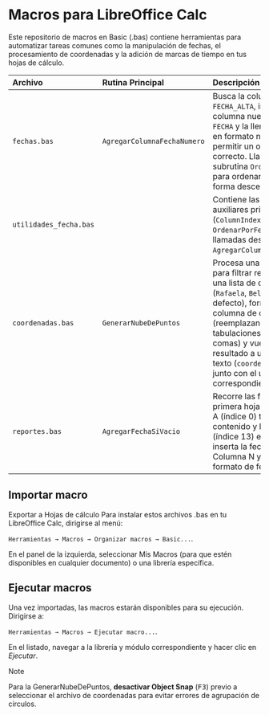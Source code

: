 # Macros para LibreOffice Calc
Este repositorio de macros en Basic (.bas) contiene herramientas para automatizar tareas comunes como la manipulación de fechas, el procesamiento de coordenadas y la adición de marcas de tiempo en tus hojas de cálculo.

| Archivo | Rutina Principal | Descripción Breve |
| :--- | :--- | :--- |
| `fechas.bas` | `AgregarColumnaFechaNumero` | Busca la columna `FECHA_ALTA`, inserta una columna nueva llamada `FECHA` y la llena con la fecha en formato numérico para permitir un ordenamiento correcto. Llama a la subrutina `OrdenarPorFecha` para ordenar la tabla de forma descendente. |
| `utilidades_fecha.bas` |  | Contiene las rutinas auxiliares privadas (`ColumnIndexToLetters` y `OrdenarPorFecha`) que son llamadas desde `AgregarColumnaFechaNumero`. |
| `coordenadas.bas` | `GenerarNubeDePuntos` | Procesa una hoja de datos para filtrar registros por una lista de distritos (`Rafaela`, `Bella Italia` por defecto), formatea una columna de coordenadas (reemplazando comas por tabulaciones y puntos por comas) y vuelca el resultado a un archivo de texto (`coordenadas.txt`) junto con el usuario correspondiente. |
| `reportes.bas` | `AgregarFechaSiVacio` | Recorre las filas de la primera hoja. Si la Columna A (índice 0) tiene contenido y la Columna N (índice 13) está vacía, inserta la fecha actual en la Columna N y le aplica un formato de fecha. |


## Importar macro

Exportar a Hojas de cálculo
Para instalar estos archivos .bas en tu LibreOffice Calc, dirigirse al menú:

`Herramientas → Macros → Organizar macros → Basic...`.

En el panel de la izquierda, seleccionar Mis Macros (para que estén disponibles en cualquier documento) o una librería específica.


## Ejecutar macros

Una vez importadas, las macros estarán disponibles para su ejecución. Dirigirse a:

`Herramientas → Macros → Ejecutar macro...`.

En el listado, navegar a la librería y módulo correspondiente y hacer clic en *Ejecutar*.

> [!NOTE]
> Para la GenerarNubeDePuntos, **desactivar Object Snap** (<kbd>F3</kbd>) previo a seleccionar el archivo de coordenadas para evitar errores de agrupación de círculos.
